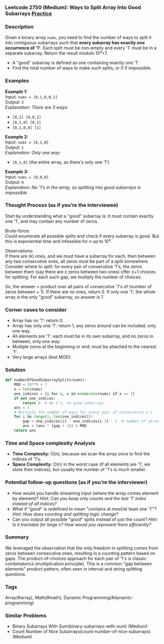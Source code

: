 ### Leetcode 2750 (Medium): Ways to Split Array Into Good Subarrays [Practice](https://leetcode.com/problems/ways-to-split-array-into-good-subarrays)

### Description  
Given a binary array `nums`, you need to find the number of ways to split it into contiguous subarrays such that **every subarray has exactly one occurrence of '1'**. Each split must be non-empty and every '1' must be in a separate subarray. Return the result modulo 10⁹+7.

- A "good" subarray is defined as one containing exactly one '1'.
- Find the total number of ways to make such splits, or 0 if impossible.

### Examples  

**Example 1:**  
Input: `nums = [0,1,0,0,1]`  
Output: `3`  
*Explanation: There are 3 ways:*
- `[0,1] [0,0,1]`
- `[0,1,0] [0,1]`
- `[0,1,0,0] [1]`

**Example 2:**  
Input: `nums = [0,1,0]`  
Output: `1`  
*Explanation: Only one way:*
- `[0,1,0]` (the entire array, as there's only one '1')

**Example 3:**  
Input: `nums = [0,0,0]`  
Output: `0`  
*Explanation: No '1's in the array, so splitting into good subarrays is impossible.*

### Thought Process (as if you’re the interviewee)  
Start by understanding what a "good" subarray is: it must contain exactly one '1', and may contain any number of zeros.

Brute-force:  
Could enumerate all possible splits and check if every subarray is good. But this is exponential time and infeasible for n up to 10⁵.

Observations:  
If there are \(k\) ones, and we must have a subarray for each, then between any two consecutive ones, all zeros must be part of a split somewhere. Consider where to split: for every pair of consecutive '1's, the zeros between them (say there are z zeros between two ones) offer z+1 choices for splitting. For each such gap, we multiply the number of choices.

So, the answer = product over all pairs of consecutive '1's of (number of zeros between + 1).
If there are no ones, return 0. If only one '1', the whole array is the only "good" subarray, so answer is 1.

### Corner cases to consider  
- Array has no '1': return 0.
- Array has only one '1': return 1, any zeros around can be included; only one way.
- All elements are '1': each must be in its own subarray, and no zeros in between, only one way.
- Multiple zeros at the beginning or end: must be attached to the nearest '1'.
- Very large arrays (test MOD).

### Solution

```python
def numberOfGoodSubarraySplits(nums):
    MOD = 10**9 + 7
    n = len(nums)
    one_indices = [i for i, x in enumerate(nums) if x == 1]
    if not one_indices:
        return 0  # No 1's, no good subarrays
    ans = 1
    # Multiply the number of ways for every pair of consecutive 1's
    for i in range(1, len(one_indices)):
        gap = one_indices[i] - one_indices[i-1] - 1  # number of zeros between the ones
        ans = (ans * (gap + 1)) % MOD
    return ans
```

### Time and Space complexity Analysis  

- **Time Complexity:** O(n), because we scan the array once to find the indices of '1's.
- **Space Complexity:** O(n) in the worst case (if all elements are '1', we store their indices), but usually the number of '1's is much smaller.

### Potential follow-up questions (as if you’re the interviewer)  

- How would you handle streaming input (where the array comes element by element)?
  *Hint: Can you keep only counts and the last '1' index instead of all indices?*
- What if "good" is redefined to mean "contains at most/at least one '1'"?
  *Hint: How does counting and splitting logic change?*
- Can you output all possible "good" splits instead of just the count?
  *Hint: Is it tractable for large n? How would you represent them efficiently?*

### Summary
We leveraged the observation that the only freedom in splitting comes from zeros between consecutive ones, resulting in a counting pattern based on gaps. The product-of-choices approach for each pair of '1's is classic combinatorics (multiplication principle). This is a common "gap between elements" product pattern, often seen in interval and string splitting questions.

### Tags
Array(#array), Math(#math), Dynamic Programming(#dynamic-programming)

### Similar Problems
- Binary Subarrays With Sum(binary-subarrays-with-sum) (Medium)
- Count Number of Nice Subarrays(count-number-of-nice-subarrays) (Medium)